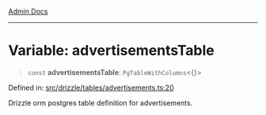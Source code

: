 [Admin Docs](/)

***

# Variable: advertisementsTable

> `const` **advertisementsTable**: `PgTableWithColumns`\<\{\}\>

Defined in: [src/drizzle/tables/advertisements.ts:20](https://github.com/PalisadoesFoundation/talawa-api/blob/cdfbce71d27e05f54d88d4024c1f555015ff1fad/src/drizzle/tables/advertisements.ts#L20)

Drizzle orm postgres table definition for advertisements.
